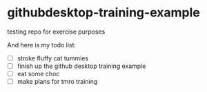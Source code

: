 # githubdesktop-training-example
 testing repo for exercise purposes

And here is my todo list:

- [ ] stroke fluffy cat tummies
- [ ] finish up the github desktop training example
- [ ] eat some choc
- [ ] make plans for tmro training
